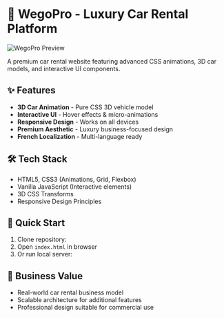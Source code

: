 # 🚗 WegoPro - Luxury Car Rental Platform

![WegoPro Preview](https://codepen.io/Nadine-Haragua/full/LEGypjg)

A premium car rental website featuring advanced CSS animations, 3D car models, and interactive UI components.

## ✨ Features
- **3D Car Animation** - Pure CSS 3D vehicle model
- **Interactive UI** - Hover effects & micro-animations  
- **Responsive Design** - Works on all devices
- **Premium Aesthetic** - Luxury business-focused design
- **French Localization** - Multi-language ready

## 🛠️ Tech Stack
- HTML5, CSS3 (Animations, Grid, Flexbox)
- Vanilla JavaScript (Interactive elements)
- 3D CSS Transforms
- Responsive Design Principles

## 🚀 Quick Start
1. Clone repository: 
2. Open `index.html` in browser
3. Or run local server: 

## 💼 Business Value
- Real-world car rental business model
- Scalable architecture for additional features
- Professional design suitable for commercial use
